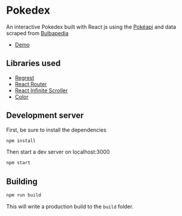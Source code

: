 # Pokedex

An interactive Pokedex built with React js using the [Pokéapi](https://pokeapi.co/) and data scraped from [Bulbapedia](https://bulbapedia.bulbagarden.net/wiki/Main_Page)

- [Demo](https://crazycat9x.github.io/pokedex/)

## Libraries used

- [Regrest](https://github.com/crazycat9x/regrest)
- [React Router](https://github.com/ReactTraining/react-router)
- [React Infinite Scroller](https://github.com/CassetteRocks/react-infinite-scroller#readme)
- [Color](https://github.com/Qix-/color)

## Development server

First, be sure to install the dependencies

```js
npm install
```

Then start a dev server on localhost:3000

```js
npm start
```

## Building

```js
npm run build
```

This will write a production build to the `build` folder.<br>
